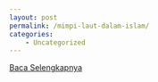 ```yaml
---
layout: post
permalink: /mimpi-laut-dalam-islam/
categories:
    - Uncategorized
---
```


[Baca Selengkapnya](/02)
